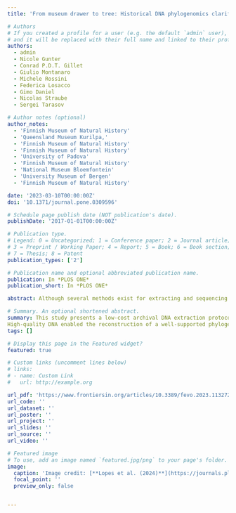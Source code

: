 ```yaml
---
title: 'From museum drawer to tree: Historical DNA phylogenomics clarifies the systematics of rare dung beetles (Coleoptera: Scarabaeinae) from museum collections'

# Authors
# If you created a profile for a user (e.g. the default `admin` user), write the username (folder name) here
# and it will be replaced with their full name and linked to their profile.
authors:
  - admin
  - Nicole Gunter
  - Conrad P.D.T. Gillet
  - Giulio Montanaro
  - Michele Rossini
  - Federica Losacco
  - Gimo Daniel
  - Nicolas Straube
  - Sergei Tarasov

# Author notes (optional)
author_notes:
  - 'Finnish Museum of Natural History'
  - 'Queensland Museum Kurilpa,'
  - 'Finnish Museum of Natural History'
  - 'Finnish Museum of Natural History'
  - 'University of Padova'
  - 'Finnish Museum of Natural History'
  - 'National Museum Bloemfontein'
  - 'University Museum of Bergen'
  - 'Finnish Museum of Natural History'

date: '2023-03-10T00:00:00Z'
doi: '10.1371/journal.pone.0309596'

# Schedule page publish date (NOT publication's date).
publishDate: '2017-01-01T00:00:00Z'

# Publication type.
# Legend: 0 = Uncategorized; 1 = Conference paper; 2 = Journal article;
# 3 = Preprint / Working Paper; 4 = Report; 5 = Book; 6 = Book section;
# 7 = Thesis; 8 = Patent
publication_types: ['2']

# Publication name and optional abbreviated publication name.
publication: In *PLOS ONE*
publication_short: In *PLOS ONE*

abstract: Although several methods exist for extracting and sequencing historical DNA originating from dry-preserved insect specimens deposited in natural history museums, no consensus exists as to what is the optimal approach. We demonstrate that a customized, low-cost archival DNA extraction protocol (∼€10 per sample), in combination with Ultraconserved Elements (UCEs), is an effective tool for insect phylogenomic studies. We successfully tested our approach by sequencing DNA from scarab dung beetles preserved in both wet and dry collections, including unique primary type and rare historical specimens from internationally important natural history museums in London, Paris and Helsinki. The focal specimens comprised of enigmatic dung beetle genera (Nesosisyphus, Onychothecus and Helictopleurus) and varied in age and preservation. The oldest specimen, the holotype of the now possibly extinct Mauritian endemic Nesosisyphus rotundatus, was collected in 1944. We obtained high-quality DNA from all studied specimens to enable the generation of a UCE-based dataset that revealed an insightful and well-supported phylogenetic tree of dung beetles. The resulting phylogeny propounded the reclassification of Onychothecus (previously incertae sedis) within the tribe Coprini. Our approach demonstrates the feasibility and effectiveness of combining DNA data from historic and recent museum specimens to provide novel insights. The proposed archival DNA protocol is available at DOI '10.17504/protocols.io.81wgbybqyvpk/v3'.

# Summary. An optional shortened abstract.
summary: This study presents a low-cost archival DNA extraction protocol combined with Ultraconserved Elements (UCEs) for insect phylogenomics. The method was tested on rare and historic dung beetle specimens, including holotypes from major museums.
High-quality DNA enabled the reconstruction of a well-supported phylogeny, leading to the taxonomic reclassification of Onychothecus within Coprini. The protocol proves effective for integrating historical and modern specimens, offering new insights into insect evolution.
tags: []

# Display this page in the Featured widget?
featured: true

# Custom links (uncomment lines below)
# links:
# - name: Custom Link
#   url: http://example.org

url_pdf: 'https://www.frontiersin.org/articles/10.3389/fevo.2023.1132729/full'
url_code: ''
url_dataset: ''
url_poster: ''
url_project: ''
url_slides: ''
url_source: ''
url_video: ''

# Featured image
# To use, add an image named `featured.jpg/png` to your page's folder.
image:
  caption: 'Image credit: [**Lopes et al. (2024)**](https://journals.plos.org/plosone/article?id=10.1371/journal.pone.0309596)'
  focal_point: ''
  preview_only: false


---
```

